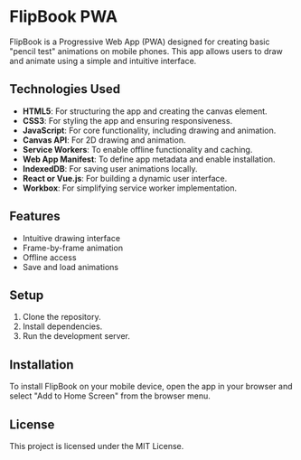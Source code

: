 # FlipBook PWA

FlipBook is a Progressive Web App (PWA) designed for creating basic "pencil test" animations on mobile phones. This app allows users to draw and animate using a simple and intuitive interface.

## Technologies Used

- **HTML5**: For structuring the app and creating the canvas element.
- **CSS3**: For styling the app and ensuring responsiveness.
- **JavaScript**: For core functionality, including drawing and animation.
- **Canvas API**: For 2D drawing and animation.
- **Service Workers**: To enable offline functionality and caching.
- **Web App Manifest**: To define app metadata and enable installation.
- **IndexedDB**: For saving user animations locally.
- **React or Vue.js**: For building a dynamic user interface.
- **Workbox**: For simplifying service worker implementation.

## Features

- Intuitive drawing interface
- Frame-by-frame animation
- Offline access
- Save and load animations

## Setup

1. Clone the repository.
2. Install dependencies.
3. Run the development server.

## Installation

To install FlipBook on your mobile device, open the app in your browser and select "Add to Home Screen" from the browser menu.

## License

This project is licensed under the MIT License.